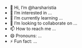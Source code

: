 - 👋 Hi, I’m @harsharistia
- 👀 I’m interested in ...
- 🌱 I’m currently learning ...
- 💞️ I’m looking to collaborate on ...
- 📫 How to reach me ...
- 😄 Pronouns: ...
- ⚡ Fun fact: ...

<!---
harsharistia/harsharistia is a ✨ special ✨ repository because its `README.md` (this file) appears on your GitHub profile.
You can click the Preview link to take a look at your changes.
--->
